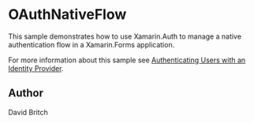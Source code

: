 OAuthNativeFlow
===============

This sample demonstrates how to use Xamarin.Auth to manage a native authentication flow in a Xamarin.Forms application.

For more information about this sample see [Authenticating Users with an Identity Provider](https://developer.xamarin.com/guides/xamarin-forms/cloud-services/authentication/oauth/).

Author
------

David Britch
